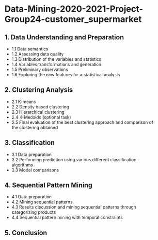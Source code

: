 # Data-Mining-2020-2021-Project-Group24-customer_supermarket
## 1. Data Understanding and Preparation
* 1.1 Data semantics
* 1.2 Assessing data quality
* 1.3 Distribution of the variables and statistics
* 1.4 Variables transformations and generation
* 1.5 Preliminary observations
* 1.6 Exploring the new features for a statistical analysis
## 2. Clustering Analysis
* 2.1 K-means
* 2.2 Density based clustering
* 2.3 Hierarchical clustering
* 2.4 K-Medoids (optional task)
* 2.5 Final evaluation of the best clustering approach and comparison of the clustering obtained
## 3. Classification
* 3.1 Data preparation
* 3.2 Performing prediction using various different classification algorithms
* 3.3 Model comparisons
## 4. Sequential Pattern Mining
* 4.1 Data preparation
* 4.2 Mining sequential patterns
* 4.3 Results discussion and mining sequential patterns through categorizing products
* 4.4 Sequential pattern mining with temporal constraints
## 5. Conclusion

